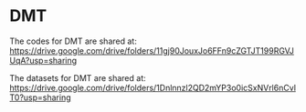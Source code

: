 # DMT

The codes  for DMT are shared at:
https://drive.google.com/drive/folders/11gj90JouxJo6FFn9cZGTJT199RGVJUqA?usp=sharing




The datasets for DMT are shared at:
https://drive.google.com/drive/folders/1Dnlnnzl2QD2mYP3o0icSxNVrl6nCvlT0?usp=sharing

